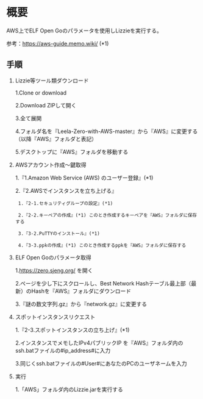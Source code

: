 概要
====

AWS上でELF Open Goのパラメータを使用しLizzieを実行する。

参考：https://aws-guide.memo.wiki/ (*1)

## 手順

1. Lizzie等ツール類ダウンロード

    1.Clone or download
    
    2.Download ZIPして開く
    
    3.全て展開
    
    4.フォルダ名を『Leela-Zero-with-AWS-master』から『AWS』に変更する（以降『AWS』フォルダと表記）
    
    5.デスクトップに『AWS』フォルダを移動する
    
2. AWSアカウント作成～鍵取得

    1.『1.Amazon Web Service (AWS) のユーザー登録』(*1)
    
    2.『2.AWSでインスタンスを立ち上げる』
    
        1.『2-1.セキュリティグループの設定』(*1)
        
        2.『2-2.キーペアの作成』(*1) このとき作成するキーペアを『AWS』フォルダに保存する
        
        3.『3-2.PuTTYのインストール』(*1)
        
        4.『3-3.ppkの作成』(*1) このとき作成するppkを『AWS』フォルダに保存する
        
3. ELF Open Goのパラメータ取得

    1.https://zero.sjeng.org/ を開く
    
    2.ページを少し下にスクロールし、Best Network Hashテーブル最上部（最新）のHashを『AWS』フォルダにダウンロード
    
    3.『謎の数文字列.gz』から『network.gz』に変更する
    
4. スポットインスタンスリクエスト

    1.『2-3.スポットインスタンスの立ち上げ』(*1)
    
    2.インスタンスでメモしたIPv4パブリックIP を『AWS』フォルダ内のssh.batファイルの#ip_address#に入力
    
    3.同じくssh.batファイルの#User#にあなたのPCのユーザネームを入力
    
5. 実行

    1.「AWS」フォルダ内のLizzie.jarを実行する
